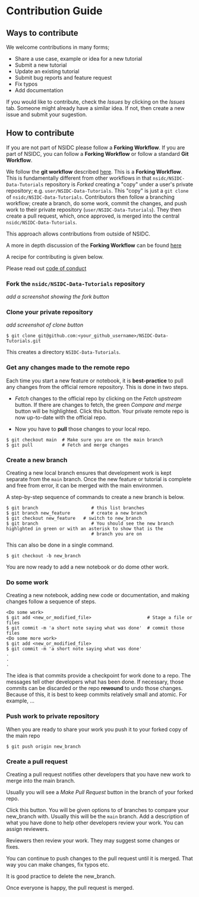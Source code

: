 # Contribution Guide

## Ways to contribute

We welcome contributions in many forms;  
- Share a use case, example or idea for a new tutorial
- Submit a new tutorial
- Update an existing tutorial
- Submit bug reports and feature request
- Fix typos
- Add documentation

If you would like to contribute, check the _Issues_ by clicking on the _Issues_ tab.
Someone might already have a similar idea.  If not, then create a new issue and submit your sugestion.

## How to contribute

If you are not part of NSIDC please follow a __Forking Workflow__.  If you are part of NSIDC, you can follow a __Forking Workflow__ or follow a standard __Git Workflow__.

We follow the __git workflow__ described [here](https://www.asmeurer.com/git-workflow/).
This is a __Forking Workflow__.  This is fundamentally different from other workflows in
that `nsidc/NSIDC-Data-Tutorials` repository is _Forked_ creating a "copy" under a user's
private repository; e.g. `user/NSIDC-Data-Tutorials`.  This "copy" is just a `git clone` of
`nsidc/NSIDC-Data-Tutorials`.  Contributors then follow a branching workflow; create a branch,
do some work, commit the changes, and push work to their private repository
(`user/NSIDC-Data-Tutorials`).  They then create a pull request, which, once approved, is
merged into the central `nsidc/NSIDC-Data-Tutorials`.

This approach allows contributions from outside of NSIDC.

A more in depth discussion of the __Forking Workflow__ can be found
[here](https://www.atlassian.com/git/tutorials/comparing-workflows/forking-workflow)

A recipe for contributing is given below.

Please read out [code of conduct](CODE_OF_CONDUCT.md)


### Fork the `nsidc/NSIDC-Data-Tutorials` repository

_add a screenshot showing the fork button_

### Clone your private repository

_add screenshot of clone button_

```
$ git clone git@github.com:<your_github_username>/NSIDC-Data-Tutorials.git
```

This creates a directory `NSIDC-Data-Tutorials`.  


### Get any changes made to the remote repo

Each time you start a new feature or notebook, it is __best-practice__ to pull any changes from the official remore repository.  This is done in two steps.

- _Fetch_ changes to the official repo by clicking on the _Fetch upstream_ button.  If there are changes to fetch, the green _Compare and merge_ button will be highlighted.  Click this button.  Your private remote repo is now up-to-date with the official repo.

- Now you have to __pull__ those changes to your local repo.

```
$ git checkout main  # Make sure you are on the main branch
$ git pull           # Fetch and merge changes 
```

### Create a new branch

Creating a new local branch ensures that development work is kept separate from the `main` branch.  Once the new feature or tutorial is complete and free from error, it can be merged with the main environmen.

A step-by-step sequence of commands to create a new branch is below.

```
$ git branch                    # this list branches
$ git branch new_feature        # create a new branch
$ git checkout new_feature   # switch to new_branch
$ git branch                    # You should see the new branch highlghted in green or with an asterisk to show that is the
                                # branch you are on
```

This can also be done in a single command.

```
$ git checkout -b new_branch
```

You are now ready to add a new notebook or do dome other work.

### Do some work

Creating a new notebook, adding new code or documentation, and making changes follow a sequence of steps.

```
<Do some work>
$ git add <new_or_modified_file>                     # Stage a file or files
$ git commit -m 'a short note saying what was done'  # commit those files
<Do some more work>
$ git add <new_or_modified_file>
$ git commit -m 'a short note saying what was done'
.
.
.
```

The idea is that commits provide a checkpoint for work done to a repo.  The messages tell other developers what has been done.  If necessary, those commits can be discarded or the repo __rewound__ to undo those changes.  Because of this, it is best to keep commits relatively small and atomic.  For example, ...

### Push work to private repository
When you are ready to share your work you push it to your forked copy of the main repo

```
$ git push origin new_branch
```

### Create a pull request
Creating a pull request notifies other developers that you have new work to merge into the main branch.

Usually you will see a _Make Pull Request_ button in the branch of your forked repo.

Click this button.  You will be given options to of branches to compare your new_branch with.  Usually this will be the `main` branch.  Add a description of what you have done to help other developers review your work.  You can assign reviewers.

Reviewers then review your work.  They may suggest some changes or fixes.

You can continue to push changes to the pull request until it is merged.  That way you can make changes, fix typos etc.

It is good practice to delete the new_branch.

Once everyone is happy, the pull request is merged.
